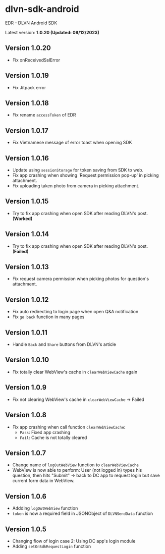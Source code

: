 # dlvn-sdk-android

EDR - DLVN Android SDK 

Latest version: **1.0.20 (Updated: 08/12/2023)**

## Version 1.0.20
- Fix onReceivedSslError

## Version 1.0.19
- Fix Jitpack error

## Version 1.0.18
- Fix rename `accessToken` of EDR

## Version 1.0.17
- Fix Vietnamese message of error toast when opening SDK

## Version 1.0.16
- Update using `sessionStorage` for token saving from SDK to web.
- Fix app crashing when showing 'Request permission pop-up' in picking attachment.
- Fix uploading taken photo from camera in picking attachment.

## Version 1.0.15
- Try to fix app crashing when open SDK after reading DLVN's post. **(Worked)**

## Version 1.0.14
- Try to fix app crashing when open SDK after reading DLVN's post. **(Failed)**

## Version 1.0.13
- Fix request camera permission when picking photos for question's attachment.

## Version 1.0.12
- Fix auto redirecting to login page when open Q&A notification
- Fix `go back` function in many pages

## Version 1.0.11
- Handle `Back` and `Share` buttons from DLVN's article

## Version 1.0.10
- Fix totally clear WebView's cache in `clearWebViewCache` again

## Version 1.0.9
- Fix not clearing WebView's cache in `clearWebViewCache` -> Failed

## Version 1.0.8
- Fix app crashing when call function `clearWebViewCache`:
    * `Pass`: Fixed app crashing
    * `Fail`: Cache is not totally cleared

## Version 1.0.7
- Change name of `logOutWebView` function to `clearWebViewCache`
- WebView is now able to perform: User (not logged in) types his question, then hits "Submit" -> back to DC app to request login but save current form data in WebView.

## Version 1.0.6
- Addding `logOutWebView` function
- `token` is now a required field in JSONObject of `DLVNSendData` function

## Version 1.0.5
- Changing flow of login case 2: Using DC app's login module
- Adding `setOnSdkRequestLogin` function